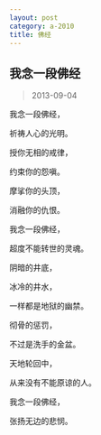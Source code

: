 ```yaml
---
layout: post
category: a-2010
title: 佛经
---
```


## 我念一段佛经 ##

> 2013-09-04

我念一段佛经，

祈祷人心的光明。

授你无相的戒律，

约束你的怨嗔。

摩挲你的头顶，

消融你的仇恨。


我念一段佛经，

超度不能转世的灵魂。

阴暗的井底，

冰冷的井水，

一样都是地狱的幽禁。

彻骨的惩罚，

不过是洗手的金盆。

天地轮回中，

从来没有不能原谅的人。


我念一段佛经，

张扬无边的悲悯。